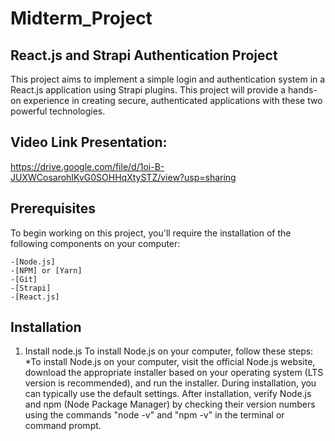 # Midterm_Project
## React.js and Strapi Authentication Project
This project aims to implement a simple login and authentication system in a React.js application using Strapi plugins. This project will provide a hands-on experience in creating secure, authenticated applications with these two powerful technologies. 
## Video Link Presentation: 
https://drive.google.com/file/d/1oi-B-JUXWCosarohIKvG0SOHHqXtySTZ/view?usp=sharing
## Prerequisites
To begin working on this project, you'll require the installation of the following components on your computer:
```
-[Node.js]
-[NPM] or [Yarn]
-[Git]
-[Strapi]
-[React.js]
```
## Installation
1. Install node.js
    To install Node.js on your computer, follow these steps:
*To install Node.js on your computer, visit the official Node.js website, download the appropriate installer based on your operating system (LTS version is recommended), and run the installer. During installation, you can typically use the default settings. After installation, verify Node.js and npm (Node Package Manager) by checking their version numbers using the commands "node -v" and "npm -v" in the terminal or command prompt.

